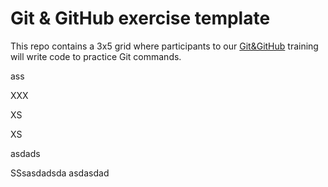 # Git & GitHub exercise template

This repo contains a 3x5 grid where participants to our [Git&GitHub](https://frontend.ro/evenimente/git-incepatori) training will write code to practice Git commands.


ass

XXX


XS


XS


asdads


SSsasdadsda
asdasdad
